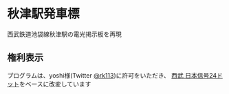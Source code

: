 # 秋津駅発車標
西武鉄道池袋線秋津駅の電光掲示板を再現

## 権利表示
プログラムは、yoshi様(Twitter [@rk113](https://twitter.com/rk113))に許可をいただき、
[西武 日本信号24ドット](https://r113.sakura.ne.jp/p/hasshahyo/seibu-ikebukuro/index.html)をベースに改変しています
